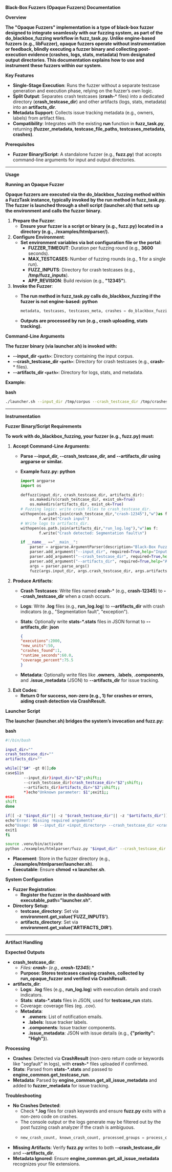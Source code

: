 **Black-Box Fuzzers (Opaque Fuzzers) Documentation**

**Overview**

**The "Opaque Fuzzers" implementation is a type of black-box fuzzer designed to integrate seamlessly with our fuzzing system, as part of the **do_blackbox_fuzzing** workflow in **fuzz_task.py**. Unlike engine-based fuzzers (e.g., libFuzzer), opaque fuzzers operate without instrumentation or feedback, blindly executing a fuzzer binary and collecting post-execution evidence (crashes, logs, stats, metadata) from designated output directories. This documentation explains how to use and instrument these fuzzers within our system.**

**Key Features**

* **Single-Stage Execution**: Runs the fuzzer without a separate testcase generation and execution phase, relying on the fuzzer’s own logic.
* **Split Output**: Separates crash testcases (**crash-*** files) into a dedicated directory (**crash_testcase_dir**) and other artifacts (logs, stats, metadata) into an **artifacts_dir**.
* **Metadata Support**: Collects issue tracking metadata (e.g., owners, labels) from artifact files.
* **Compatibility**: Integrates with the existing **run** function in **fuzz_task.py**, returning **(fuzzer_metadata, testcase_file_paths, testcases_metadata, crashes)**.

**Prerequisites**

* **Fuzzer Binary/Script**: A standalone fuzzer (e.g., **fuzz.py**) that accepts command-line arguments for input and output directories.

---

**Usage**

**Running an Opaque Fuzzer**

**Opaque fuzzers are executed via the **do_blackbox_fuzzing** method within a **FuzzTask** instance, typically invoked by the **run** method in **fuzz_task.py**. The fuzzer is launched through a shell script (**launcher.sh**) that sets up the environment and calls the fuzzer binary.**

1. **Prepare the Fuzzer**:
   * **Ensure your fuzzer is a script or binary (e.g., **fuzz.py**) located in a directory (e.g., **./examples/htmlparser/**).**
2. **Configure Environment**:
   * **Set environment variables via **bot configuration file or the portal**:**
     * **FUZZER_TIMEOUT**: Duration per fuzzing round (e.g., **3600** seconds).
     * **MAX_TESTCASES**: Number of fuzzing rounds (e.g., **1** for a single run).
     * **FUZZ_INPUTS**: Directory for crash testcases (e.g., **/tmp/fuzz_inputs**).
     * **APP_REVISION**: Build revision (e.g., **"12345"**).
3. **Invoke the Fuzzer**:
   * **The **run** method in **fuzz_task.py** calls **do_blackbox_fuzzing** if the fuzzer is not engine-based:**
     **python**

     ```python
     metadata, testcases, testcases_meta, crashes = do_blackbox_fuzzing(self, fuzzer, fuzzer_directory, job_id)
     ```
   * **Outputs are processed by **run** (e.g., crash uploading, stats tracking).**

**Command-Line Arguments**

**The fuzzer binary (via **launcher.sh**) is invoked with:**

* **--input_dir `<path>`**: Directory containing the input corpus.
* **--crash_testcase_dir `<path>`**: Directory for crash testcases (e.g., **crash-*** files).
* **--artifacts_dir `<path>`**: Directory for logs, stats, and metadata.

**Example:**

**bash**

```bash
./launcher.sh --input_dir /tmp/corpus --crash_testcase_dir /tmp/crashes --artifacts_dir /tmp/artifacts/test_fuzzer
```

---

**Instrumentation**

**Fuzzer Binary/Script Requirements**

**To work with **do_blackbox_fuzzing**, your fuzzer (e.g., **fuzz.py**) must:**

1. **Accept Command-Line Arguments**:
   * **Parse **--input_dir**, **--crash_testcase_dir**, and **--artifacts_dir** using **argparse** or similar.**
   * **Example **fuzz.py**:**
     **python**

     ```python
     import argparse
     import os

     deffuzz(input_dir, crash_testcase_dir, artifacts_dir):
         os.makedirs(crash_testcase_dir, exist_ok=True)
         os.makedirs(artifacts_dir, exist_ok=True)
     # Fuzzing logic: write crash files to crash_testcase_dir.
     withopen(os.path.join(crash_testcase_dir,"crash-12345"),"w")as f:
             f.write("Crash input")
     # Write logs to artifacts_dir.
     withopen(os.path.join(artifacts_dir,"run_log.log"),"w")as f:
             f.write("Crash detected: Segmentation fault\n")

     if __name__ =="__main__":
         parser = argparse.ArgumentParser(description="Black-Box Fuzzer")
         parser.add_argument("--input_dir", required=True,help="Input corpus directory")
         parser.add_argument("--crash_testcase_dir", required=True,help="Crash testcase output directory")
         parser.add_argument("--artifacts_dir", required=True,help="Artifacts output directory")
         args = parser.parse_args()
         fuzz(args.input_dir, args.crash_testcase_dir, args.artifacts_dir)
     ```
2. **Produce Artifacts**:
   * **Crash Testcases**: Write files named **crash-*** (e.g., **crash-12345**) to **--crash_testcase_dir** when a crash occurs.
   * **Logs**: Write **.log** files (e.g., **run_log.log**) to **--artifacts_dir** with crash indicators (e.g., "Segmentation fault", "exception").
   * **Stats**: Optionally write **stats-*.stats** files in JSON format to **--artifacts_dir**:
     **json**

     ```json
     {
     "executions":2000,
     "new_units":50,
     "crashes_found":1,
     "runtime_seconds":60.0,
     "coverage_percent":75.5
     }
     ```
   * **Metadata**: Optionally write files like **.owners**, **.labels**, **.components**, and **.issue_metadata** (JSON) to **--artifacts_dir** for issue tracking.
3. **Exit Codes**:
   * **Return **0** for success, non-zero (e.g., **1**) for crashes or errors, aiding crash detection via **CrashResult**.**

**Launcher Script**

**The launcher (**launcher.sh**) bridges the system’s invocation and **fuzz.py**:**

**bash**

```bash
#!/bin/bash

input_dir=""
crash_testcase_dir=""
artifacts_dir=""

while[["$#" -gt 0]];do
case$1in
        --input_dir)input_dir="$2";shift;;
        --crash_testcase_dir)crash_testcase_dir="$2";shift;;
        --artifacts_dir)artifacts_dir="$2";shift;;
        *)echo"Unknown parameter: $1";exit1;;
esac
shift
done

if[[ -z "$input_dir"|| -z "$crash_testcase_dir"|| -z "$artifacts_dir"]];then
echo"Error: Missing required arguments"
echo"Usage: $0 --input_dir <input_directory> --crash_testcase_dir <crash_output_directory> --artifacts_dir <artifacts_directory>"
exit1
fi

source .venv/bin/activate
python ./examples/htmlparser/fuzz.py "$input_dir" --crash_testcase_dir "$crash_testcase_dir" --artifacts_dir "$artifacts_dir"
```

* **Placement**: Store in the fuzzer directory (e.g., **./examples/htmlparser/launcher.sh**).
* **Executable**: Ensure **chmod +x launcher.sh**.

**System Configuration**

* **Fuzzer Registration**:
  * **Register the fuzzer in the dashboard with **executable_path="launcher.sh"**.**
* **Directory Setup**:
  * **testcase_directory**: Set via **environment.get_value('FUZZ_INPUTS')**.
  * **artifacts_directory**: Set via **environment.get_value('ARTIFACTS_DIR')**.

---

**Artifact Handling**

**Expected Outputs**

* **crash_testcase_dir**:
  * **Files: **crash-*** (e.g., **crash-12345**).**
  * **Purpose: Stores testcases causing crashes, collected by **run_opaque_fuzzer** and verified via **CrashResult**.**
* **artifacts_dir**:
  * **Logs**: **.log** files (e.g., **run_log.log**) with execution details and crash indicators.
  * **Stats**: **stats-*.stats** files in JSON, used for **testcase_run** stats.
  * Coverage: coverage files (eg. .cov).
  * **Metadata**:
    * **.owners**: List of notification emails.
    * **.labels**: Issue tracker labels.
    * **.components**: Issue tracker components.
    * **.issue_metadata**: JSON with issue details (e.g., **{"priority": "High"}**).

**Processing**

* **Crashes**: Detected via **CrashResult** (non-zero return code or keywords like "segfault" in logs), with **crash-*** files uploaded if confirmed.
* **Stats**: Parsed from **stats-*.stats** and passed to **engine_common.get_testcase_run**.
* **Metadata**: Parsed by **engine_common.get_all_issue_metadata** and added to **fuzzer_metadata** for issue tracking.

**Troubleshooting**

* **No Crashes Detected**:
  * Check ***.log** files for crash keywords and ensure **fuzz.py** exits with a non-zero code on crashes.
  * The console output or the logs generate may be filtered out by the post fuzzing crash analyzer if the crash is ambiguous.
  * ```python
    new_crash_count, known_crash_count, processed_groups = process_crashes(
    ```
* **Missing Artifacts**: Verify **fuzz.py** writes to both **--crash_testcase_dir** and **--artifacts_dir**.
* **Metadata Ignored**: Ensure **engine_common.get_all_issue_metadata** recognizes your file extensions.

